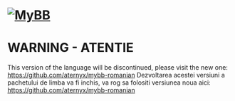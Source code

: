 [![MyBB](https://raw.github.com/mybb/mybb/feature/images/logo.png "MyBB")](http://www.mybb.com "MyBB")
==========

# WARNING - ATENTIE
This version of the language will be discontinued, please visit the new one: https://github.com/aternyx/mybb-romanian
Dezvoltarea acestei versiuni a pachetului de limba va fi inchis, va rog sa folositi versiunea noua aici: https://github.com/aternyx/mybb-romanian
